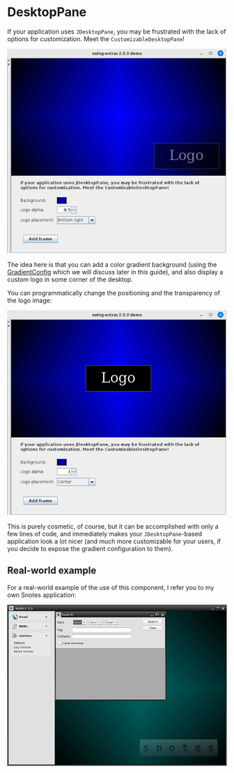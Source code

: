 # DesktopPane

If your application uses `JDesktopPane`, you may be frustrated with the lack of options for
customization. Meet the `CustomizableDesktopPane`!

![Desktop1](desktop_screenshot1.png "DesktopPane1")

The idea here is that you can add a color gradient background (using the [GradientConfig](../images/Gradients.md) 
which we will discuss later in this guide), and also display a custom logo in some corner of the desktop.

You can programmatically change the positioning and the transparency of the logo image:

![Desktop2](desktop_screenshot2.png "DesktopPane2")

This is purely cosmetic, of course, but it can be accomplished with only a few lines of code, and immediately
makes your `JDesktopPane`-based application look a lot nicer (and much more customizable for your users,
if you decide to expose the gradient configuration to them).

## Real-world example

For a real-world example of the use of this component, I refer you to my own Snotes application:

![Snotes](desktop_example_snotes.png "Snotes")


